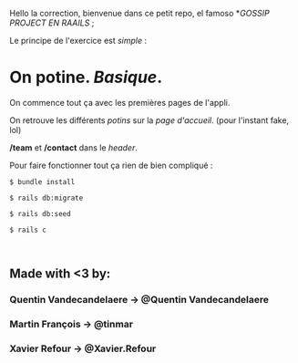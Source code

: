 Hello la correction, bienvenue dans ce petit repo, el famoso **GOSSIP PROJECT EN *RAAILS** ;

Le principe de l'exercice est *simple* : 

# On potine. *Basique*.

On commence tout ça avec les premières pages de l'appli.

On retrouve les différents _potins_ sur la *page d'accueil*. (pour l'instant fake, lol)

__/team__ et __/contact__ dans le *header*.

Pour faire fonctionner tout ça rien de bien compliqué : 
~~~~~~~~~~~~~~~~~~~~
$ bundle install

$ rails db:migrate

$ rails db:seed

$ rails c



~~~~~~~~~~~~~~~~~~~~

## Made with <3 by:

### Quentin Vandecandelaere -> @Quentin Vandecandelaere

### Martin François -> @tinmar

### Xavier Refour -> @Xavier.Refour
